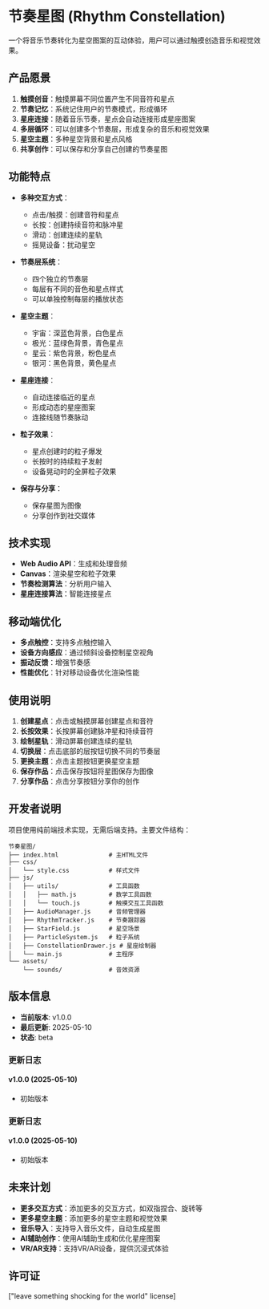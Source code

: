 # 节奏星图 (Rhythm Constellation)

一个将音乐节奏转化为星空图案的互动体验，用户可以通过触摸创造音乐和视觉效果。

## 产品愿景

1. **触摸创音**：触摸屏幕不同位置产生不同音符和星点
2. **节奏记忆**：系统记住用户的节奏模式，形成循环
3. **星座连接**：随着音乐节奏，星点会自动连接形成星座图案
4. **多层循环**：可以创建多个节奏层，形成复杂的音乐和视觉效果
5. **星空主题**：多种星空背景和星点风格
6. **共享创作**：可以保存和分享自己创建的节奏星图

## 功能特点

- **多种交互方式**：
  - 点击/触摸：创建音符和星点
  - 长按：创建持续音符和脉冲星
  - 滑动：创建连续的星轨
  - 摇晃设备：扰动星空

- **节奏层系统**：
  - 四个独立的节奏层
  - 每层有不同的音色和星点样式
  - 可以单独控制每层的播放状态

- **星空主题**：
  - 宇宙：深蓝色背景，白色星点
  - 极光：蓝绿色背景，青色星点
  - 星云：紫色背景，粉色星点
  - 银河：黑色背景，黄色星点

- **星座连接**：
  - 自动连接临近的星点
  - 形成动态的星座图案
  - 连接线随节奏脉动

- **粒子效果**：
  - 星点创建时的粒子爆发
  - 长按时的持续粒子发射
  - 设备晃动时的全屏粒子效果

- **保存与分享**：
  - 保存星图为图像
  - 分享创作到社交媒体

## 技术实现

- **Web Audio API**：生成和处理音频
- **Canvas**：渲染星空和粒子效果
- **节奏检测算法**：分析用户输入
- **星座连接算法**：智能连接星点

## 移动端优化

- **多点触控**：支持多点触控输入
- **设备方向感应**：通过倾斜设备控制星空视角
- **振动反馈**：增强节奏感
- **性能优化**：针对移动设备优化渲染性能

## 使用说明

1. **创建星点**：点击或触摸屏幕创建星点和音符
2. **长按效果**：长按屏幕创建脉冲星和持续音符
3. **绘制星轨**：滑动屏幕创建连续的星轨
4. **切换层**：点击底部的层按钮切换不同的节奏层
5. **更换主题**：点击主题按钮更换星空主题
6. **保存作品**：点击保存按钮将星图保存为图像
7. **分享作品**：点击分享按钮分享你的创作

## 开发者说明

项目使用纯前端技术实现，无需后端支持。主要文件结构：

```
节奏星图/
├── index.html              # 主HTML文件
├── css/
│   └── style.css           # 样式文件
├── js/
│   ├── utils/              # 工具函数
│   │   ├── math.js         # 数学工具函数
│   │   └── touch.js        # 触摸交互工具函数
│   ├── AudioManager.js     # 音频管理器
│   ├── RhythmTracker.js    # 节奏跟踪器
│   ├── StarField.js        # 星空场景
│   ├── ParticleSystem.js   # 粒子系统
│   ├── ConstellationDrawer.js # 星座绘制器
│   └── main.js             # 主程序
└── assets/
    └── sounds/             # 音效资源
```


## 版本信息

- **当前版本**: v1.0.0
- **最后更新**: 2025-05-10
- **状态**: beta

### 更新日志

#### v1.0.0 (2025-05-10)

- 初始版本

### 更新日志

#### v1.0.0 (2025-05-10)

- 初始版本

## 未来计划

- **更多交互方式**：添加更多的交互方式，如双指捏合、旋转等
- **更多星空主题**：添加更多的星空主题和视觉效果
- **音乐导入**：支持导入音乐文件，自动生成星图
- **AI辅助创作**：使用AI辅助生成和优化星座图案
- **VR/AR支持**：支持VR/AR设备，提供沉浸式体验

## 许可证

["leave something shocking for the world" license]
